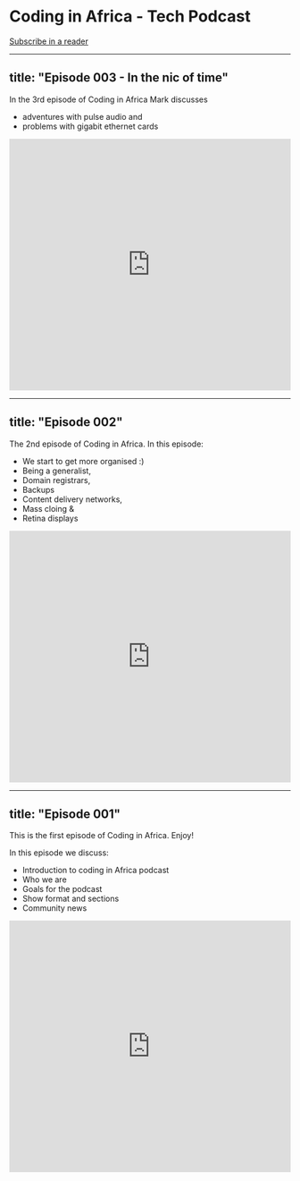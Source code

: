 Coding in Africa - Tech Podcast
===============================

<a href="http://feeds.feedburner.com/CodingInAfrica" title="Subscribe to my feed" rel="alternate" type="application/rss+xml"><img src="//feedburner.google.com/fb/images/pub/feed-icon32x32.png" alt="" style="border:0"/></a><a href="http://feeds.feedburner.com/CodingInAfrica" title="Subscribe to my feed" rel="alternate" type="application/rss+xml">Subscribe in a reader</a>

---
title: "Episode 003 - In the nic of time"
---

In the 3rd episode of Coding in Africa Mark discusses 
  - adventures with pulse audio and
  - problems with gigabit ethernet cards

<iframe width="100%" height="450" scrolling="no" frameborder="no" src="https://w.soundcloud.com/player/?url=https%3A//api.soundcloud.com/tracks/218066526&amp;auto_play=false&amp;hide_related=false&amp;show_comments=true&amp;show_user=true&amp;show_reposts=false&amp;visual=true"></iframe>


---
title: "Episode 002"
---

The 2nd episode of Coding in Africa. In this episode:

 - We start to get more organised :)
 - Being a generalist,
 - Domain registrars,
 - Backups
 - Content delivery networks,
 - Mass cloing &
 - Retina displays
 
<iframe width="100%" height="450" scrolling="no" frameborder="no" src="https://w.soundcloud.com/player/?url=https%3A//api.soundcloud.com/tracks/215260513&amp;auto_play=false&amp;hide_related=false&amp;show_comments=true&amp;show_user=true&amp;show_reposts=false&amp;visual=true"></iframe>


---
title: "Episode 001"
---


This is the first episode of Coding in Africa.  Enjoy!

In this episode we discuss:

- Introduction to coding in Africa podcast
- Who we are
- Goals for the podcast
- Show format and sections
- Community news

<iframe width="100%" height="450" scrolling="no" frameborder="no" src="https://w.soundcloud.com/player/?url=https%3A//api.soundcloud.com/tracks/213986456&amp;auto_play=false&amp;hide_related=false&amp;show_comments=true&amp;show_user=true&amp;show_reposts=false&amp;visual=true"></iframe>

